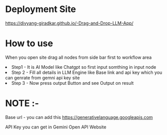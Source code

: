 # Deployment Site 
https://divyang-giradkar.github.io/-Drag-and-Drop-LLM-App/

# How to use 
When you open site drag all nodes from side bar first to workflow area
<li> Step1 - It is AI Model like Chatgpt so first input somthing in input node</li>
<li>Step 2 - Fill all details in LLM Engine like Base link and api key which you can genrate from gemni api key site</li>
<li>Step 3 - Now press output Button and see Output on result</li>

# NOTE :-
 Base url - you can add this
https://generativelanguage.googleapis.com

 API Key you can get in Gemini Open API Website
